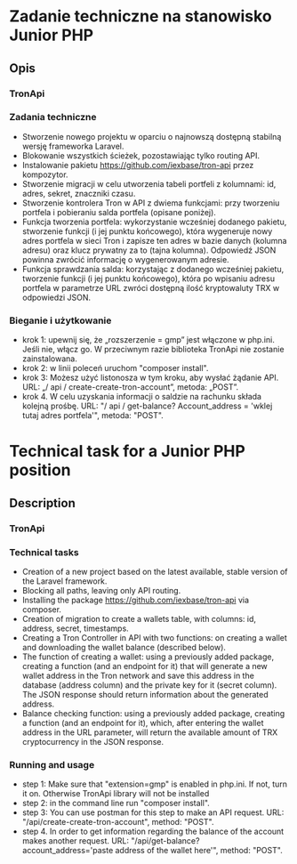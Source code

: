 # Zadanie techniczne na stanowisko Junior PHP
## Opis
### TronApi
 
### Zadania techniczne
* Stworzenie nowego projektu w oparciu o najnowszą dostępną stabilną wersję frameworka Laravel.
* Blokowanie wszystkich ścieżek, pozostawiając tylko routing API.
* Instalowanie pakietu https://github.com/iexbase/tron-api przez kompozytor.
* Stworzenie migracji w celu utworzenia tabeli portfeli z kolumnami: id, adres, sekret, znaczniki czasu.
* Stworzenie kontrolera Tron w API z dwiema funkcjami: przy tworzeniu portfela i pobieraniu salda portfela (opisane poniżej).
* Funkcja tworzenia portfela: wykorzystanie wcześniej dodanego pakietu, stworzenie funkcji (i jej punktu końcowego), która wygeneruje nowy adres portfela w sieci Tron i zapisze ten adres w bazie danych (kolumna adresu) oraz klucz prywatny za to (tajna kolumna). Odpowiedź JSON powinna zwrócić informację o wygenerowanym adresie.
* Funkcja sprawdzania salda: korzystając z dodanego wcześniej pakietu, tworzenie funkcji (i jej punktu końcowego), która po wpisaniu adresu portfela w parametrze URL zwróci dostępną ilość kryptowaluty TRX w odpowiedzi JSON.

### Bieganie i użytkowanie
* krok 1: upewnij się, że „rozszerzenie = gmp” jest włączone w php.ini. Jeśli nie, włącz go. W przeciwnym razie biblioteka TronApi nie zostanie zainstalowana.
* krok 2: w linii poleceń uruchom "composer install".
* krok 3: Możesz użyć listonosza w tym kroku, aby wysłać żądanie API. URL: „/ api / create-create-tron-account”, metoda: „POST”.
* krok 4. W celu uzyskania informacji o saldzie na rachunku składa kolejną prośbę. URL: "/ api / get-balance? Account_address = 'wklej tutaj adres portfela'", metoda: "POST".


# Technical task for a Junior PHP position
## Description
### TronApi
 
### Technical tasks
* Creation of a new project based on the latest available, stable version of the Laravel framework. 
* Blocking all paths, leaving only API routing.
* Installing the package https://github.com/iexbase/tron-api via composer.
* Creation of migration to create a wallets table, with columns: id, address, secret, timestamps.
* Creating a Tron Controller in API with two functions: on creating a wallet and downloading the wallet balance (described below).
* The function of creating a wallet: using a previously added package, creating a function (and an endpoint for it) that will generate a new wallet address in the Tron network and save this address in the database (address column) and the private key for it (secret column). The JSON response should return information about the generated address.
* Balance checking function: using a previously added package, creating a function (and an endpoint for it), which, after entering the wallet address in the URL parameter, will return the available amount of TRX cryptocurrency in the JSON response.

### Running and usage
* step 1: Make sure that "extension=gmp" is enabled in php.ini. If not, turn it on. Otherwise TronApi library will not be installed
* step 2: in the command line run "composer install".
* step 3: You can use postman for this step to make an API request. URL: "/api/create-create-tron-account", method: "POST".
* step 4. In order to get information regarding the balance of the account makes another request. URL: "/api/get-balance?account_address='paste address of the wallet here'", method: "POST".
